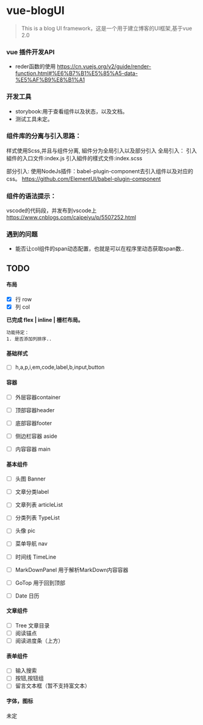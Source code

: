 # vue-blogUI

> This is a blog UI framework，这是一个用于建立博客的UI框架,基于vue 2.0


### vue 插件开发API
- reder函数的使用
https://cn.vuejs.org/v2/guide/render-function.html#%E6%B7%B1%E5%85%A5-data-%E5%AF%B9%E8%B1%A1

### 开发工具
- storybook:用于查看组件以及状态，以及文档。
- 测试工具未定。


### 组件库的分离与引入思路：
样式使用Scss,并且与组件分离, 組件分为全局引入以及部分引入
全局引入：
引入組件的入口文件:index.js
引入組件的樣式文件:index.scss

部分引入:
使用NodeJs插件：babel-plugin-component去引入组件以及对应的css。
https://github.com/ElementUI/babel-plugin-component

### 组件的语法提示：
vscode的代码段，并发布到vscode上
https://www.cnblogs.com/caipeiyu/p/5507252.html

### 遇到的问题
- 能否让col组件的span动态配置，也就是可以在程序里动态获取span数..



## TODO



#### 布局
- [x] 行 row
- [x] 列 col

**已完成 flex | inline | 栅栏布局。**
```
功能待定：
1. 是否添加列排序..
```

#### 基础样式
- [ ] h,a,p,i,em,code,label,b,input,button

#### 容器 
- [ ] 外层容器container
- [ ] 顶部容器header
- [ ] 底部容器footer
- [ ] 侧边栏容器 aside
- [ ] 内容容器 main
  

#### 基本组件
- [ ] 头图 Banner
- [ ] 文章分类label
- [ ] 文章列表 articleList
- [ ] 分类列表 TypeList
- [ ] 头像 pic
- [ ] 菜单导航 nav
- [ ] 时间线 TimeLine
- [ ] MarkDownPanel 用于解析MarkDown内容容器
- [ ] GoTop 用于回到顶部
- [ ] Date 日历


#### 文章组件
- [ ] Tree 文章目录
- [ ] 阅读锚点
- [ ] 阅读进度条（上方）

#### 表单组件
- [ ] 输入搜索
- [ ] 按钮,按钮组
- [ ] 留言文本框（暂不支持富文本）

#### 字体，图标
未定





